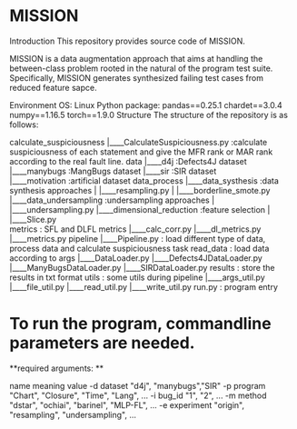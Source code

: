 # MISSION


Introduction
This repository provides source code of MISSION.

MISSION is a data augmentation approach that aims at handling the between-class problem rooted in the natural of the program test suite. Specifically, MISSION
 generates synthesized failing test cases from reduced feature sapce.

Environment
OS: Linux
Python package:
pandas==0.25.1
chardet==3.0.4
numpy==1.16.5
torch==1.9.0
Structure
The structure of the repository is as follows:

calculate_suspiciousness
|____CalculateSuspiciousness.py	:calculate suspiciousness of each statement and give the MFR rank or MAR rank according to the real fault line.
data
|____d4j :Defects4J dataset	
|____manybugs :MangBugs dataset	
|____sir :SIR dataset		
|____motivation :artificial dataset	
data_process
|____data_systhesis :data synthesis approaches
|    |____resampling.py
|    |____borderline_smote.py
|____data_undersampling :undersampling approaches
|	 |____undersampling.py
|____dimensional_reduction :feature selection
|	 |____Slice.py		
metrics : SFL and DLFL metrics
|____calc_corr.py
|____dl_metrics.py
|____metrics.py
pipeline
|____Pipeline.py : load different type of data, process data and calculate suspiciousness task
read_data : load data according to args
|____DataLoader.py
|____Defects4JDataLoader.py
|____ManyBugsDataLoader.py
|____SIRDataLoader.py
results : store the results in txt format
utils : some utils during pipeline
|____args_util.py
|____file_util.py
|____read_util.py
|____write_util.py
run.py : program entry

# To run the program, commandline parameters are needed.

**required arguments: **

name	meaning	value
-d	dataset	"d4j", "manybugs","SIR"
-p	program	"Chart", "Closure", "Time", "Lang", ...
-i	bug_id	"1", "2", ...
-m	method	"dstar", "ochiai", "barinel", "MLP-FL", ...
-e	experiment	"origin", "resampling", "undersampling", ...
